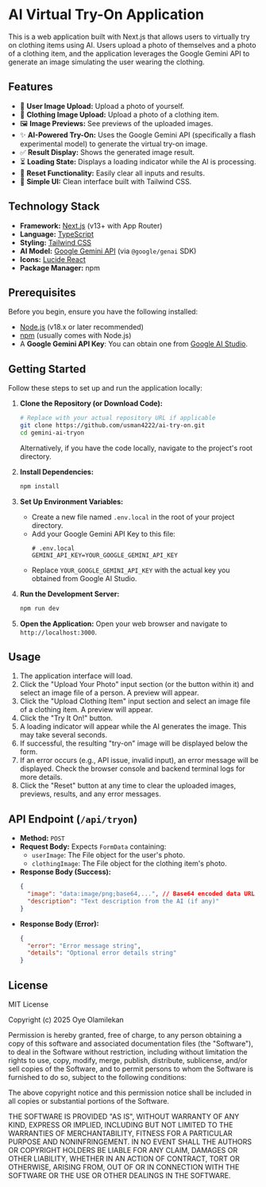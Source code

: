 # AI Virtual Try-On Application

This is a web application built with Next.js that allows users to virtually try on clothing items using AI. Users upload a photo of themselves and a photo of a clothing item, and the application leverages the Google Gemini API to generate an image simulating the user wearing the clothing.

## Features

*   👤 **User Image Upload:** Upload a photo of yourself.
*   👕 **Clothing Image Upload:** Upload a photo of a clothing item.
*   🖼️ **Image Previews:** See previews of the uploaded images.
*   ✨ **AI-Powered Try-On:** Uses the Google Gemini API (specifically a flash experimental model) to generate the virtual try-on image.
*   ✅ **Result Display:** Shows the generated image result.
*   ⏳ **Loading State:** Displays a loading indicator while the AI is processing.
*   🔄 **Reset Functionality:** Easily clear all inputs and results.
*   🎨 **Simple UI:** Clean interface built with Tailwind CSS.

## Technology Stack

*   **Framework:** [Next.js](https://nextjs.org/) (v13+ with App Router)
*   **Language:** [TypeScript](https://www.typescriptlang.org/)
*   **Styling:** [Tailwind CSS](https://tailwindcss.com/)
*   **AI Model:** [Google Gemini API](https://ai.google.dev/gemini-api) (via `@google/genai` SDK)
*   **Icons:** [Lucide React](https://lucide.dev/)
*   **Package Manager:** npm

## Prerequisites

Before you begin, ensure you have the following installed:

*   [Node.js](https://nodejs.org/) (v18.x or later recommended)
*   [npm](https://www.npmjs.com/) (usually comes with Node.js)
*   A **Google Gemini API Key**: You can obtain one from [Google AI Studio](https://aistudio.google.com/app/apikey).

## Getting Started

Follow these steps to set up and run the application locally:

1.  **Clone the Repository (or Download Code):**
    ```bash
    # Replace with your actual repository URL if applicable
    git clone https://github.com/usman4222/ai-try-on.git
    cd gemini-ai-tryon
    ```
    Alternatively, if you have the code locally, navigate to the project's root directory.

2.  **Install Dependencies:**
    ```bash
    npm install
    ```

3.  **Set Up Environment Variables:**
    *   Create a new file named `.env.local` in the root of your project directory.
    *   Add your Google Gemini API Key to this file:
        ```plaintext
        # .env.local
        GEMINI_API_KEY=YOUR_GOOGLE_GEMINI_API_KEY
        ```
    *   Replace `YOUR_GOOGLE_GEMINI_API_KEY` with the actual key you obtained from Google AI Studio.

4.  **Run the Development Server:**
    ```bash
    npm run dev
    ```

5.  **Open the Application:**
    Open your web browser and navigate to `http://localhost:3000`.

## Usage

1.  The application interface will load.
2.  Click the "Upload Your Photo" input section (or the button within it) and select an image file of a person. A preview will appear.
3.  Click the "Upload Clothing Item" input section and select an image file of a clothing item. A preview will appear.
4.  Click the "Try It On!" button.
5.  A loading indicator will appear while the AI generates the image. This may take several seconds.
6.  If successful, the resulting "try-on" image will be displayed below the form.
7.  If an error occurs (e.g., API issue, invalid input), an error message will be displayed. Check the browser console and backend terminal logs for more details.
8.  Click the "Reset" button at any time to clear the uploaded images, previews, results, and any error messages.

## API Endpoint (`/api/tryon`)

*   **Method:** `POST`
*   **Request Body:** Expects `FormData` containing:
    *   `userImage`: The File object for the user's photo.
    *   `clothingImage`: The File object for the clothing item's photo.
*   **Response Body (Success):**
    ```json
    {
      "image": "data:image/png;base64,...", // Base64 encoded data URL of the generated image
      "description": "Text description from the AI (if any)"
    }
    ```
*   **Response Body (Error):**
    ```json
    {
      "error": "Error message string",
      "details": "Optional error details string"
    }
    ```

## License

MIT License

Copyright (c) 2025 Oye Olamilekan

Permission is hereby granted, free of charge, to any person obtaining a copy
of this software and associated documentation files (the "Software"), to deal
in the Software without restriction, including without limitation the rights
to use, copy, modify, merge, publish, distribute, sublicense, and/or sell
copies of the Software, and to permit persons to whom the Software is
furnished to do so, subject to the following conditions:

The above copyright notice and this permission notice shall be included in all
copies or substantial portions of the Software.

THE SOFTWARE IS PROVIDED "AS IS", WITHOUT WARRANTY OF ANY KIND, EXPRESS OR
IMPLIED, INCLUDING BUT NOT LIMITED TO THE WARRANTIES OF MERCHANTABILITY,
FITNESS FOR A PARTICULAR PURPOSE AND NONINFRINGEMENT. IN NO EVENT SHALL THE
AUTHORS OR COPYRIGHT HOLDERS BE LIABLE FOR ANY CLAIM, DAMAGES OR OTHER
LIABILITY, WHETHER IN AN ACTION OF CONTRACT, TORT OR OTHERWISE, ARISING FROM,
OUT OF OR IN CONNECTION WITH THE SOFTWARE OR THE USE OR OTHER DEALINGS IN THE
SOFTWARE.
